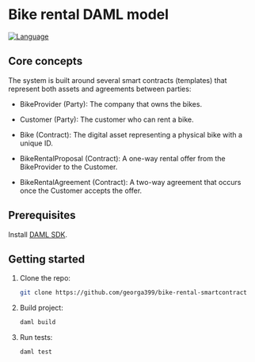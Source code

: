 # Bike rental DAML model


[![Language](https://img.shields.io/badge/Language-DAML-blueviolet)](https://daml.com)

## Core concepts

The system is built around several smart contracts (templates) that represent both assets and agreements between parties:

- BikeProvider (Party): The company that owns the bikes.

- Customer (Party): The customer who can rent a bike.

- Bike (Contract): The digital asset representing a physical bike with a unique ID.

- BikeRentalProposal (Contract): A one-way rental offer from the BikeProvider to the Customer.

- BikeRentalAgreement (Contract): A two-way agreement that occurs once the Customer accepts the offer.

## Prerequisites
Install [DAML SDK](https://docs.daml.com/getting-started/installation.html).

## Getting started
1. Clone the repo:
    ```sh
    git clone https://github.com/georga399/bike-rental-smartcontract
    ```

2. Build project:
    ```sh
    daml build
    ```

3. Run tests:
     ```sh
    daml test
    ```
